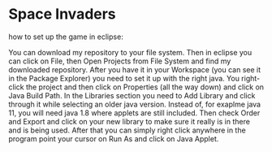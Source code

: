 # Space Invaders
how to set up the game in eclipse:

You can download my repository to your file system. Then in eclipse you can click on File, then Open Projects from File System and find my downloaded repository. After you have it in your Workspace (you can see it in the Package Explorer) you need to set it up with the right java. You right-click the project and then click on Properties (all the way down) and click on Java Build Path. In the Libraries section you need to Add Library and click through it while selecting an older java version. Instead of, for exaplme java 11, you will need java 1.8 where applets are still included. Then check Order and Export and click on your new library to make sure it really is in there and is being used. After that you can simply right click anywhere in the program point your cursor on Run As and click on Java Applet.
